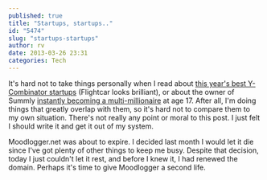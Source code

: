 ```yaml
---
published: true
title: "Startups, startups.."
id: "5474"
slug: "startups-startups"
author: rv
date: 2013-03-26 23:31
categories: Tech
---
```

It's hard not to take things personally when I read about <a href="http://techcrunch.com/2013/03/26/top-y-combinator-startups/" target="_blank">this year's best Y-Combinator startups</a> (Flightcar looks brilliant), or about the owner of Summly <a href="http://hackingdistributed.com/2013/03/26/summly/" target="_blank">instantly becoming a multi-millionaire</a> at age 17. After all, I'm doing things that greatly overlap with them, so it's hard not to compare them to my own situation. There's not really any point or moral to this post. I just felt I should write it and get it out of my system.

Moodlogger.net was about to expire. I decided last month I would let it die since I've got plenty of other things to keep me busy. Despite that decision, today I just couldn't let it rest, and before I knew it, I had renewed the domain. Perhaps it's time to give Moodlogger a second life.